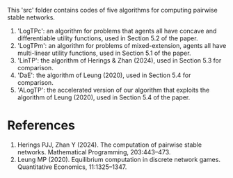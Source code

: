 This 'src' folder contains codes of five algorithms for computing pairwise stable networks. 
1. 'LogTPc': an algorithm for problems that agents all have concave and differentiable utility functions, used in Section 5.2 of the paper.
2. 'LogTPm': an algorithm for problems of mixed-extension, agents all have multi-linear utility functions, used in Section 5.1 of the paper.
3. 'LinTP': the algorithm of Herings & Zhan (2024), used in Section 5.3 for comparison.
4. 'DaE': the algorithm of Leung (2020), used in Section 5.4 for comparison.
5. 'ALogTP': the accelerated version of our algorithm that exploits the algorithm of Leung (2020), used in Section 5.4 of the paper.

# References
1. Herings PJJ, Zhan Y (2024). The computation of pairwise stable networks. Mathematical Programming, 203:443–473.
2. Leung MP (2020). Equilibrium computation in discrete network games. Quantitative Economics, 11:1325–1347.
